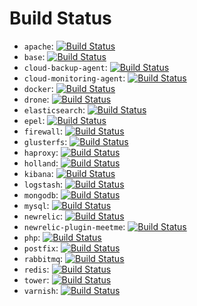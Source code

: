 # Build Status

* `apache`: [![Build Status](https://drone-opsdev.rax.io/github.com/rack-roles/apache/status.svg?branch=master)](https://drone-opsdev.rax.io/github.com/rack-roles/apache)
* `base`: [![Build Status](https://drone-opsdev.rax.io/github.com/rack-roles/base/status.svg?branch=master)](https://drone-opsdev.rax.io/github.com/rack-roles/base)
* `cloud-backup-agent`: [![Build Status](https://drone-opsdev.rax.io/github.com/rack-roles/cloud-backup-agent/status.svg?branch=master)](https://drone-opsdev.rax.io/github.com/rack-roles/cloud-backup-agent)
* `cloud-monitoring-agent`: [![Build Status](https://drone-opsdev.rax.io/github.com/rack-roles/cloud-monitoring-agent/status.svg?branch=master)](https://drone-opsdev.rax.io/github.com/rack-roles/cloud-monitoring-agent)
* `docker`: [![Build Status](https://drone-opsdev.rax.io/github.com/rack-roles/docker/status.svg?branch=master)](https://drone-opsdev.rax.io/github.com/rack-roles/docker)
* `drone`: [![Build Status](https://drone-opsdev.rax.io/github.com/rack-roles/drone/status.svg?branch=master)](https://drone-opsdev.rax.io/github.com/rack-roles/drone)
* `elasticsearch`: [![Build Status](https://drone-opsdev.rax.io/github.com/rack-roles/elasticsearch/status.svg?branch=master)](https://drone-opsdev.rax.io/github.com/rack-roles/elasticsearch)
* `epel`: [![Build Status](https://drone-opsdev.rax.io/github.com/rack-roles/epel/status.svg?branch=master)](https://drone-opsdev.rax.io/github.com/rack-roles/epel)
* `firewall`: [![Build Status](https://drone-opsdev.rax.io/github.com/rack-roles/firewall/status.svg?branch=master)](https://drone-opsdev.rax.io/github.com/rack-roles/firewall)
* `glusterfs`: [![Build Status](https://drone-opsdev.rax.io/github.com/rack-roles/glusterfs/status.svg?branch=master)](https://drone-opsdev.rax.io/github.com/rack-roles/glusterfs)
* `haproxy`: [![Build Status](https://drone-opsdev.rax.io/github.com/rack-roles/haproxy/status.svg?branch=master)](https://drone-opsdev.rax.io/github.com/rack-roles/haproxy)
* `holland`: [![Build Status](https://drone-opsdev.rax.io/github.com/rack-roles/holland/status.svg?branch=master)](https://drone-opsdev.rax.io/github.com/rack-roles/holland)
* `kibana`: [![Build Status](https://drone-opsdev.rax.io/github.com/rack-roles/kibana/status.svg?branch=master)](https://drone-opsdev.rax.io/github.com/rack-roles/kibana)
* `logstash`: [![Build Status](https://drone-opsdev.rax.io/github.com/rack-roles/logstash/status.svg?branch=master)](https://drone-opsdev.rax.io/github.com/rack-roles/logstash)
* `mongodb`: [![Build Status](https://drone-opsdev.rax.io/github.com/rack-roles/mongodb/status.svg?branch=master)](https://drone-opsdev.rax.io/github.com/rack-roles/mongodb)
* `mysql`: [![Build Status](https://drone-opsdev.rax.io/github.com/rack-roles/mysql/status.svg?branch=master)](https://drone-opsdev.rax.io/github.com/rack-roles/mysql)
* `newrelic`: [![Build Status](https://drone-opsdev.rax.io/github.com/rack-roles/newrelic/status.svg?branch=master)](https://drone-opsdev.rax.io/github.com/rack-roles/newrelic)
* `newrelic-plugin-meetme`: [![Build Status](https://drone-opsdev.rax.io/github.com/rack-roles/newrelic-plugin-meetme/status.svg?branch=master)](https://drone-opsdev.rax.io/github.com/rack-roles/newrelic-plugin-meetme)
* `php`: [![Build Status](https://drone-opsdev.rax.io/github.com/rack-roles/php/status.svg?branch=master)](https://drone-opsdev.rax.io/github.com/rack-roles/php)
* `postfix`: [![Build Status](https://drone-opsdev.rax.io/github.com/rack-roles/postfix/status.svg?branch=master)](https://drone-opsdev.rax.io/github.com/rack-roles/postfix)
* `rabbitmq`: [![Build Status](https://drone-opsdev.rax.io/github.com/rack-roles/rabbitmq/status.svg?branch=master)](https://drone-opsdev.rax.io/github.com/rack-roles/rabbitmq)
* `redis`: [![Build Status](https://drone-opsdev.rax.io/github.com/rack-roles/redis/status.svg?branch=master)](https://drone-opsdev.rax.io/github.com/rack-roles/redis)
* `tower`: [![Build Status](https://drone-opsdev.rax.io/github.com/rack-roles/tower/status.svg?branch=master)](https://drone-opsdev.rax.io/github.com/rack-roles/tower)
* `varnish`: [![Build Status](https://drone-opsdev.rax.io/github.com/rack-roles/varnish/status.svg?branch=master)](https://drone-opsdev.rax.io/github.com/rack-roles/varnish)
